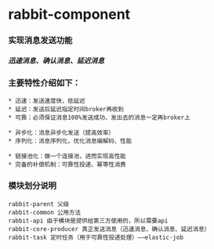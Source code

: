 # rabbit-component
### 实现消息发送功能
##### 迅速消息、确认消息、延迟消息

### 主要特性介绍如下：
~~~
* 迅速：发送速度快，低延迟
* 延迟：发送后延迟指定时间broker再收到
* 可靠：必须保证消息100%发送成功，发出去的消息一定再broker上

* 异步化：消息异步化发送（提高效率）
* 序列化：消息序列化，优化消息编解码、性能

* 链接池化：做一个连接池，进而实现高性能
* 完备的补偿机制：可靠性投递、幂等性消费
~~~

### 模块划分说明
~~~
rabbit-parent 父级
rabbit-common 公用方法
rabbit-api 由于模块是提供给第三方使用的，所以需要api
rabbit-core-producer 真正发送消息（迅速消息、确认消息、延迟消息）
rabbit-task 定时任务（用于可靠性投递处理）——elastic-job
~~~
